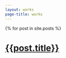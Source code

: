 ```yaml
---
layout: works
page-title: works
---
```

<div class='work'>
{% for post in site.posts %}
	<div class='banner'
		style="
		background: url({{ post.banner }})
		no-repeat;
		background-position: center center;
		background-size: cover;
		width:100%;
		height:100%;">
		<a href="{{ post.url }}"><h1>{{post.title}}</h1></a>
	</div>
{% endfor %}
	<p style="text-align: center;">
		If you like my work, please show your support by making a donation of your choice.
		<br/>
		I do my work on a tight budget and pay out of pocket to travel to events.
		<br/>
		All contributions will be invested in gear for better photos in the future!
		<br/>
	</p>
	<form style="text-align: center;" action="https://www.paypal.com/cgi-bin/webscr" method="post" target="_top">
	<input type="hidden" name="cmd" value="_s-xclick">
	<input type="hidden" name="hosted_button_id" value="89GFKBT95ZJT6">
	<input type="image" src="https://www.paypalobjects.com/en_US/i/btn/btn_donate_SM.gif" border="0" name="submit" alt="PayPal - The safer, easier way to pay online!">
	<img alt="" border="0" src="https://www.paypalobjects.com/en_US/i/scr/pixel.gif" width="1" height="1">
	</form>
	<!-- PayPal Logo -->
	<table class='paypal' border="0" cellpadding="10" cellspacing="0" align="center">
		<tr><td align="center"></td></tr>
		<tr><td align="center">
			<a href="https://www.paypal.com/webapps/mpp/paypal-popup" title="How PayPal Works" onclick="javascript:window.open('https://www.paypal.com/webapps/mpp/paypal-popup','WIPaypal','toolbar=no, location=no, directories=no, status=no, menubar=no, scrollbars=yes, resizable=yes, width=1060, height=700'); return false;"><img src="https://www.paypalobjects.com/webstatic/mktg/logo/AM_mc_vs_dc_ae.jpg" border="0" alt="PayPal Acceptance Mark"></a>
		</td></tr>
	</table><!-- PayPal Logo -->

</div>
